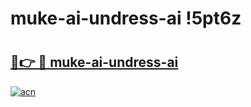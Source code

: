 # muke-ai-undress-ai !5pt6z

# <h2><a href="https://q12ey6.esa.edu.pl?title=muke-ai-undress-ai&ref=5pt6z">🔗👉 🔴 muke-ai-undress-ai</a></h2>

[![acn](https://github.com/user-attachments/assets/0f9c940e-d8b0-45ae-aac7-cd30a18b3e1c)](https://q12ey6.esa.edu.pl?title=muke-ai-undress-ai&ref=5pt6z)


